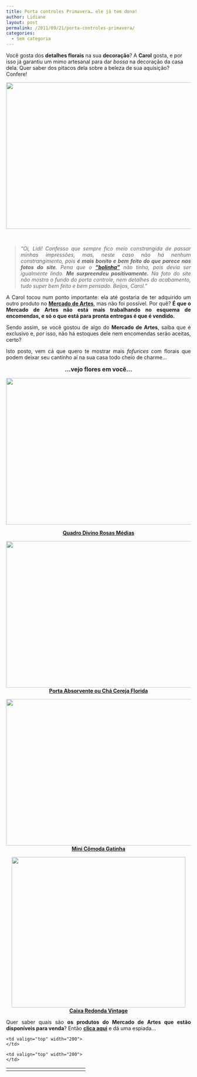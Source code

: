 ```yaml
---
title: Porta controles Primavera… ele já tem dona!
author: Lidiane
layout: post
permalink: /2011/09/21/porta-controles-primavera/
categories:
  - Sem categoria
---
```

Você gosta dos **detalhes florais** na sua **decoração**? A **Carol** gosta, e por isso já garantiu um mimo artesanal para dar _bossa_ na decoração da casa dela. Quer saber dos pitacos dela sobre a beleza de sua aquisição? Confere!

<!--more-->

<p align="center">
  <a href="https://www.trololodemulher.com.br/2011/06/Porta-Controle-Remoto-Primavera.jpg"><img class="alignnone size-full wp-image-6494" title="Porta Controle Remoto Primavera" src="https://www.trololodemulher.com.br/2011/06/Porta-Controle-Remoto-Primavera.jpg" alt="" width="600" height="400" /></a>
</p>

&nbsp;

> <p align="justify">
>   <em>“Oi, Lidi! Confesso que sempre fico meio constrangida de passar minhas impressões, mas, neste caso não há nenhum constrangimento, pois <strong>é mais bonito e bem feito do que parece nas fotos do site</strong>. Pena que o <strong><a href="http://www.trololodemulher.com.br/loja/2010/09/09/porta-controle-remoto/" target="_blank" rel="noopener noreferrer">&#8220;bolinha&#8221;</a></strong> não tinha, pois devia ser igualmente lindo. <strong>Me surpreendeu positivamente.</strong> Na foto do site não mostra o fundo do porta controle, nem detalhes do acabamento, tudo super bem feito e bem pensado. Beijos, Carol.”</em>
> </p>

<p align="justify">
  A Carol tocou num ponto importante: ela até gostaria de ter adquirido um outro produto no <strong><a href="http://www.trololodemulher.com.br/loja/" target="_blank" rel="noopener noreferrer">Mercado de Artes</a></strong>, mas não foi possível. Por quê? <strong>É que o Mercado de Artes não está mais trabalhando no esquema de encomendas, e só o que está para pronta entregas é que é vendido.</strong>
</p>

<p align="justify">
  Sendo assim, se você gostou de algo do <strong>Mercado de Artes</strong>, saiba que é exclusivo e, por isso, não há estoques dele nem encomendas serão aceitas, certo?
</p>

<p align="justify">
  Isto posto, vem cá que quero te mostrar mais <em>fofurices</em> com florais que podem deixar seu cantinho aí na sua casa todo cheio de charme…
</p>

<p align="center">
  <strong><span style="font-size: medium;">…vejo flores em você…</span></strong>
</p>

<p align="center">
  <a href="https://www.trololodemulher.com.br/2011/04/Divino-Rosas-Medias.jpg"><img class="alignnone size-full wp-image-6249" title="Divino Rosas Médias" src="https://www.trololodemulher.com.br/2011/04/Divino-Rosas-Medias.jpg" alt="" width="600" height="400" /></a>
</p>

<p align="center">
  <strong><a href="http://www.trololodemulher.com.br/loja/2010/10/20/quadro-divino-rosas-medias/" target="_blank" rel="noopener noreferrer">Quadro Divino Rosas Médias</a></strong>
</p>

<p align="center">
  <a href="https://www.trololodemulher.com.br/2011/09/Porta-Absorvente-ou-Cha-Cereja-Florida.jpg"><img class="alignnone size-full wp-image-6926" title="Porta Absorvente ou Chá Cereja Florida" src="https://www.trololodemulher.com.br/2011/09/Porta-Absorvente-ou-Cha-Cereja-Florida.jpg" alt="" width="600" height="400" /><br /> </a><strong><a href="http://www.trololodemulher.com.br/loja/2010/09/08/absorvente-cha-cereja-florida/" target="_blank" rel="noopener noreferrer">Porta Absorvente ou Chá Cereja Florida</a></strong>
</p>

<p align="center">
  <a href="https://www.trololodemulher.com.br/2011/04/Mini-Comoda-Gatinha.jpg"><img class="alignnone size-full wp-image-6316" title="Mini Cômoda Gatinha" src="https://www.trololodemulher.com.br/2011/04/Mini-Comoda-Gatinha.jpg" alt="" width="600" height="400" /><br /> </a><strong><a href="http://www.trololodemulher.com.br/loja/2010/09/08/mini-comoda-gatinha/" target="_blank" rel="noopener noreferrer">Mini Cômoda Gatinha</a></strong>
</p>

<p align="center">
  <a href="https://www.trololodemulher.com.br/2011/04/Caixa-Redonda-Vintage.jpg"><img class="alignnone size-full wp-image-6252" title="Caixa Redonda Vintage" src="https://www.trololodemulher.com.br/2011/04/Caixa-Redonda-Vintage.jpg" alt="" width="474" height="411" /><br /> </a><strong><a href="http://www.trololodemulher.com.br/loja/2010/09/08/caixa-redonda-vintage/" target="_blank" rel="noopener noreferrer">Caixa Redonda Vintage</a></strong>
</p>

<p align="justify">
  Quer saber quais são <strong>os produtos do Mercado de Artes que estão disponíveis para venda</strong>? Então <strong><a href="http://www.trololodemulher.com.br/loja/2011/01/03/artes-encomendas-abril/" target="_blank" rel="noopener noreferrer">clica aqui</a></strong> e dá uma espiada…
</p>

<table width="600" border="0" cellspacing="0" cellpadding="2">
  <tr>
    <td valign="top" width="200">
    </td>
    
    <td valign="top" width="200">
    </td>
    
    <td valign="top" width="200">
    </td>
  </tr>
</table>